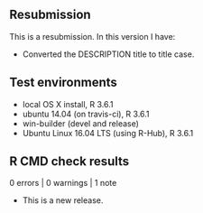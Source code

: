 ## Resubmission
This is a resubmission. In this version I have:

* Converted the DESCRIPTION title to title case.

## Test environments
* local OS X install, R 3.6.1
* ubuntu 14.04 (on travis-ci), R 3.6.1
* win-builder (devel and release)
* Ubuntu Linux 16.04 LTS (using R-Hub), R 3.6.1

## R CMD check results

0 errors | 0 warnings | 1 note

* This is a new release.

